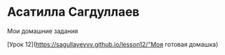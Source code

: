 

# Асатилла Сагдуллаев
Мои домашние задания

[Урок 12](https://sagullayevvv.github.io/lesson12/"Моя готовая домашка)
